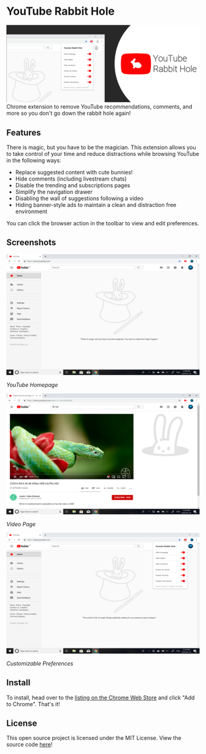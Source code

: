 # YouTube Rabbit Hole
![marquee](marquee.png)
Chrome extension to remove YouTube recommendations, comments, and more so you don't go down the rabbit hole again!

## Features

There is magic, but you have to be the magician. This extension allows you to take control of your time and reduce distractions while browsing YouTube in the following ways:

- Replace suggested content with cute bunnies!
- Hide comments (including livestream chats)
- Disable the trending and subscriptions pages
- Simplify the navigation drawer
- Disabling the wall of suggestions following a video
- Hiding banner-style ads to maintain a clean and distraction free environment

You can click the browser action in the toolbar to view and edit preferences.
 
## Screenshots

![homepage](webstore1.png)

*YouTube Homepage*

![video](webstore2.png)

*Video Page*

![preferences](webstore3.png)

*Customizable Preferences*

## Install

To install, head over to the [listing on the Chrome Web Store](https://chrome.google.com/webstore/detail/youtube-rabbit-hole/nlddakjbmpidooplakalfoogdincflfh/) and click "Add to Chrome". That's it!

## License
This open source project is licensed under the MIT License. View the source code [here](https://github.com/anthonyftwang/youtube-rabbit-hole)!
